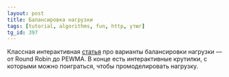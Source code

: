 ```yaml
---
layout: post
title: Балансировка нагрузки
tags: [tutorial, algorithms, fun, http, утюг]
tg_id: 397
---
```

Классная интерактивная [статья](https://samwho.dev/load-balancing/) про варианты балансировки нагрузки — от Round Robin до PEWMA. 
В конце есть интерактивные крутилки, с которыми можно поиграться, чтобы промоделировать нагрузку. 

